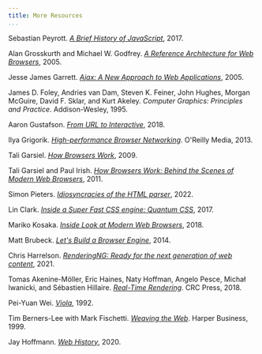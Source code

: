 ```yaml
---
title: More Resources
...
```


Sebastian Peyrott. [*A Brief History of JavaScript*](https://auth0.com/blog/a-brief-history-of-javascript/), 2017.

Alan Grosskurth and Michael W. Godfrey. [*A Reference Architecture for Web Browsers*](https://grosskurth.ca/papers/browser-refarch.pdf), 2005.

Jesse James Garrett. [*Ajax: A New Approach to Web Applications*](https://www.semanticscholar.org/paper/Ajax%3A-A-New-Approach-to-Web-Applications-Garrett/c440ae765ff19ddd3deda24a92ac39cef9570f1e), 2005.
 
James D. Foley, Andries van Dam, Steven K. Feiner, John Hughes, Morgan McGuire, David F. Sklar, and Kurt Akeley. *Computer Graphics: Principles and Practice*. Addison-Wesley, 1995.

Aaron Gustafson. [*From URL to Interactive*](https://alistapart.com/article/from-url-to-interactive/), 2018.

Ilya Grigorik. [*High-performance Browser Networking*](https://hpbn.co/). O'Reilly Media, 2013.

Tali Garsiel. [*How Browsers Work*](https://taligarsiel.com/Projects/howbrowserswork1.htm), 2009.

Tali Garsiel and Paul Irish. [*How Browsers Work: Behind the Scenes of Modern Web Browsers*](https://web.dev/articles/howbrowserswork), 2011.

Simon Pieters. [*Idiosyncracies of the HTML parser*](https://htmlparser.info/), 2022.

Lin Clark. [*Inside a Super Fast CSS engine: Quantum CSS*](https://hacks.mozilla.org/2017/08/inside-a-super-fast-css-engine-quantum-css-aka-stylo/), 2017.

Mariko Kosaka. [*Inside Look at Modern Web Browsers*](https://developer.chrome.com/blog/inside-browser-part1), 2018.

Matt Brubeck. [*Let's Build a Browser Engine*](https://limpet.net/mbrubeck/2014/08/08/toy-layout-engine-1.html), 2014.

Chris Harrelson. [*RenderingNG: Ready for the next generation of web content*](https://developer.chrome.com/docs/chromium/renderingng), 2021.

Tomas Akenine-Möller, Eric Haines, Naty Hoffman, Angelo Pesce, Michał Iwanicki, and Sébastien Hillaire. [*Real-Time Rendering*](https://www.realtimerendering.com/). CRC Press, 2018.

Pei-Yuan Wei. [*Viola*](https://archive.is/EOPyw), 1992.

Tim Berners-Lee with Mark Fischetti. [*Weaving the Web*](https://www.w3.org/People/Berners-Lee/Weaving/Overview.html). Harper Business, 1999.

Jay Hoffmann. [*Web History*](https://css-tricks.com/chapter-1-birth/), 2020.